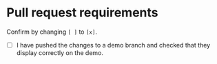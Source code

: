 # Pull request requirements

Confirm by changing `[ ]` to `[x]`.

- [ ] I have pushed the changes to a demo branch and checked that they display correctly on the demo.
